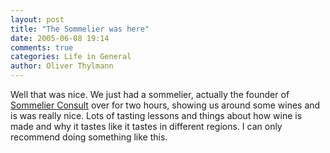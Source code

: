 ```yaml
---
layout: post
title: "The Sommelier was here"
date: 2005-06-08 19:14
comments: true
categories: Life in General
author: Oliver Thylmann
---
```



Well that was nice. We just had a sommelier, actually the founder of [Sommelier Consult](http://www.sommelier-consult.com/) over for two hours, showing us around some wines and is was really nice. Lots of tasting lessons and things about how wine is made and why it tastes like it tastes in different regions. I can only recommend doing something like this.

